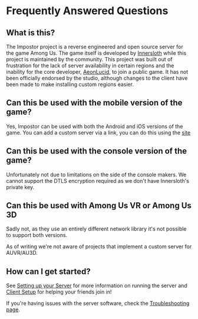 # Frequently Answered Questions

## What is this?

The Impostor project is a reverse engineered and open source server for the game Among Us. The game itself is developed by [Innersloth](http://www.innersloth.com/) while this project is maintained by the community. This project was built out of frustration for the lack of server availability in certain regions and the inability for the core developer, [AeonLucid](https://github.com/AeonLucid), to join a public game. It has not been officially endorsed by the studio, although changes to the client have been made to make installing custom regions easier.

## Can this be used with the mobile version of the game?

Yes, Impostor can be used with both the Android and iOS versions of the game. You can add a custom server via a link, you can do this using the [site](https://impostor.github.io/Impostor)

## Can this be used with the console version of the game?

Unfortunately not due to limitations on the side of the console makers. We cannot support the DTLS encryption required as we don't have Innersloth's private key.

## Can this be used with Among Us VR or Among Us 3D

Sadly not, as they use an entirely different network library it's not possible to support both versions.

As of writing we're not aware of projects that implement a custom server for AUVR/AU3D.

## How can I get started?

See [Setting up your Server](Running-the-server.md) for more information on running the server and [Client Setup](https://impostor.github.io/Impostor/) for helping your friends join in!

If you're having issues with the server software, check the [Troubleshooting page](TROUBLESHOOTING.md).
